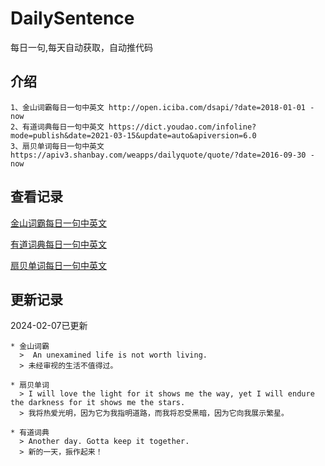 # DailySentence

每日一句,每天自动获取，自动推代码

## 介绍

```
1、金山词霸每日一句中英文 http://open.iciba.com/dsapi/?date=2018-01-01 - now
2、有道词典每日一句中英文 https://dict.youdao.com/infoline?mode=publish&date=2021-03-15&update=auto&apiversion=6.0
3、扇贝单词每日一句中英文 https://apiv3.shanbay.com/weapps/dailyquote/quote/?date=2016-09-30 - now
```

## 查看记录

[金山词霸每日一句中英文](./data/iciba/)

[有道词典每日一句中英文](./data/youdao/)

[扇贝单词每日一句中英文](./data/shanbay/)

## 更新记录
2024-02-07已更新 
```
* 金山词霸
  >  An unexamined life is not worth living.
  > 未经审视的生活不值得过。

* 扇贝单词
  > I will love the light for it shows me the way, yet I will endure the darkness for it shows me the stars.
  > 我将热爱光明，因为它为我指明道路，而我将忍受黑暗，因为它向我展示繁星。

* 有道词典
  > Another day. Gotta keep it together.
  > 新的一天，振作起来！

```
